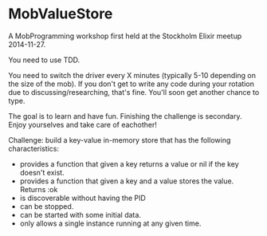 MobValueStore
=============
A MobProgramming workshop first held at the Stockholm Elixir meetup 2014-11-27.

You need to use TDD.

You need to switch the driver every X minutes (typically 5-10 depending on the size of the mob). If you don't get to write any code during your rotation due to discussing/researching, that's fine. You'll soon get another chance to type.

The goal is to learn and have fun. Finishing the challenge is secondary. Enjoy yourselves and take care of eachother!

Challenge: build a key-value in-memory store that has the following characteristics:

* provides a function that given a key returns a value or nil if the key doesn't exist.
* provides a function that given a key and a value stores the value. Returns :ok
* is discoverable without having the PID
* can be stopped.
* can be started with some initial data.
* only allows a single instance running at any given time.
